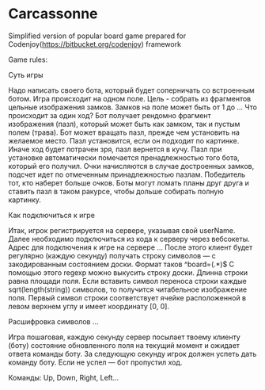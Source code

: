 # Carcassonne
Simplified version of popular board game prepared for Codenjoy(https://bitbucket.org/codenjoy) framework

Game rules:

Суть игры

Надо написать своего бота, который будет соперничать со встроенным ботом.
Игра происходит на одном поле. Цель - собрать из фрагментов цельные изображения замков.
Замков на поле может быть от 1 до ...
Что происходит за один ход? Бот получает рендомно фрагмент изображения (пазл), который может быть
как замком, так и пустым полем (трава). Бот может вращать пазл, прежде чем установить на желаемое место.
Пазл установится, если он подходит по картинке. Иначе ход будет потрачен зря, пазл вернется в кучу.
Пазл при установке автоматически помечается пренадлежностью того бота, который его получил.
Очки начисляются в случае достроенных замков, подсчет идет по отмеченным принадлежностью пазлам.
Победитель тот, кто наберет больше очков.
Боты могут ломать планы друг друга и ставить пазл в таком ракурсе, чтобы дольше собирать полную
картинку.

Как подключиться к игре

Итак, игрок регистрируется на сервере, указывая свой userName.
Далее необходимо подключиться из кода к серверу через вебсокеты.
Адрес для подключения к игре на сервере ...
После этого клиент будет регулярно (каждую секунду) получать строку символов —
с закодированным состоянием доски. Формат таков ^board=(.*)$
С помощью этого regexp можно выкусить строку доски.
Длинна строки равна площади поля. Если вставить символ переноса строки
каждые sqrt(length(string)) символов, то получится читабельное изображение поля.
Первый символ строки соответствует ячейке расположенной в левом верхнем углу
и имеет координату [0, 0].

Расшифровка символов
...

Игра пошаговая, каждую секунду сервер посылает твоему клиенту (боту)
состояние обновленного поля на текущий момент и ожидает ответа команды боту.
За следующую секунду игрок должен успеть дать команду боту.
Если не успел — бот пропустил ход.

Команды: Up, Down, Right, Left...



